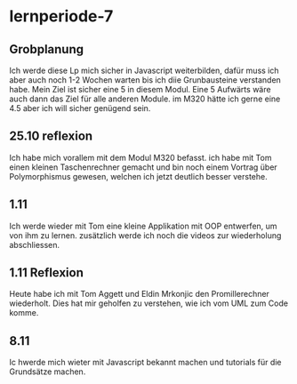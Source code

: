 # lernperiode-7
## Grobplanung 
Ich werde diese Lp mich sicher in Javascript weiterbilden, dafür muss ich aber auch noch 1-2 Wochen warten bis ich diie Grunbausteine verstanden habe. Mein Ziel ist sicher eine 5 in diesem Modul. Eine 5 Aufwärts wäre auch dann das Ziel für alle anderen Module.
im M320 hätte ich gerne eine 4.5 aber ich will sicher genügend sein.
## 25.10 reflexion
Ich habe mich vorallem mit dem Modul M320 befasst. ich habe mit Tom einen kleinen Taschenrechner gemacht und bin noch einem Vortrag über Polymorphismus gewesen, welchen ich jetzt deutlich besser verstehe.

## 1.11
Ich werde wieder mit Tom eine kleine Applikation mit OOP entwerfen, um von ihm zu lernen. zusätzlich werde ich noch die videos zur wiederholung abschliessen.

## 1.11 Reflexion
Heute habe ich mit Tom Aggett und Eldin Mrkonjic den Promillerechner wiederholt. Dies hat mir geholfen zu verstehen, wie ich vom UML zum Code komme.
## 8.11
Ic hwerde mich wieter mit Javascript bekannt machen und tutorials für die Grundsätze machen.



